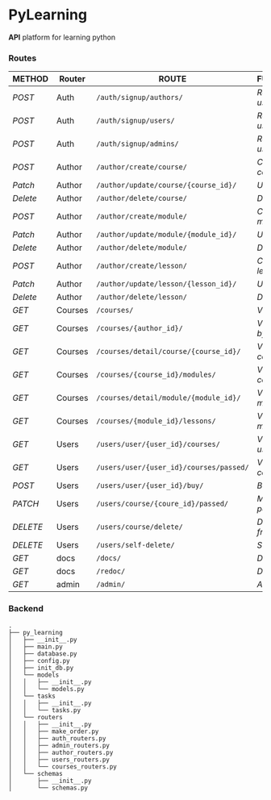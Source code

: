 # PyLearning

**API** platform for learning python

### Routes

| METHOD   | Router  | ROUTE                                       | FUNCTIONALITY                 | ACCESS               |
|----------|---------|---------------------------------------------|-------------------------------|----------------------|
| *POST*   | Auth    | ```/auth/signup/authors/```                 | _Register new user_           | _All users_          |
| *POST*   | Auth    | ```/auth/signup/users/```                   | _Register new user_           | _All users_          |
| *POST*   | Auth    | ```/auth/signup/admins/```                  | _Register new user_           | _Need SUPERPASSWORD_ |
| *POST*   | Author  | ```/author/create/course/```                | _Create new course_           | _Author_             |
| *Patch*  | Author  | ```/author/update/course/{course_id}/```    | _Update course_               | _Author_             |
| *Delete* | Author  | ```/author/delete/course/```                | _Delete course_               | _Author_             |
| *POST*   | Author  | ```/author/create/module/```                | _Create new module_           | _Author_             |
| *Patch*  | Author  | ```/author/update/module/{module_id}/```    | _Update module_               | _Author_             |
| *Delete* | Author  | ```/author/delete/module/```                | _Delete course_               | _Author_             |
| *POST*   | Author  | ```/author/create/lesson/```                | _Create new lesson_           | _Author_             |
| *Patch*  | Author  | ```/author/update/lesson/{lesson_id}/```    | _Update lesson_               | _Author_             |
| *Delete* | Author  | ```/author/delete/lesson/```                | _Delete lesson_               | _Author_             |
| *GET*    | Courses | ```/courses/```                             | _View all courses_            | _All users_          |
| *GET*    | Courses | ```/courses/{author_id}/```                 | _View all courses by author_  | _All users_          |
| *GET*    | Courses | ```/courses/detail/course/{course_id}/```   | _View detail about course_    | _All users_          |
| *GET*    | Courses | ```/courses/{course_id}/modules/```         | _View modules by course_      | _All users_          |
| *GET*    | Courses | ```/courses/detail/module/{module_id}/```   | _View detail about module_    | _All users_          |
| *GET*    | Courses | ```/courses/{module_id}/lessons/```         | _View lessons by module_      | _All users_          |
| *GET*    | Users   | ```/users/user/{user_id}/courses/```        | _View courses of user_        | _The user_           |
| *GET*    | Users   | ```/users/user/{user_id}/courses/passed/``` | _View passed courses of user_ | _The user_           |
| *POST*   | Users   | ```/users/user/{user_id}/buy/```            | _Buy course_                  | _The user_           |
| *PATCH*  | Users   | ```/users/course/{coure_id}/passed/```      | _Make course passed_          | _The user_           |
| *DELETE* | Users   | ```/users/course/delete/```                 | _Delete course from user_     | _The user_           |
| *DELETE* | Users   | ```/users/self-delete/```                   | _Self delete_                 | _The user_           |
| *GET*    | docs    | ```/docs/```                                | _Documentation_               | _All users_          |
| *GET*    | docs    | ```/redoc/```                               | _Documentation_               | _All users_          |
| *GET*    | admin   | ```/admin/```                               | _Admin panel_                 | _Admins only_        |

### Backend

```commandline
.
├── py_learning
│   ├── __init__.py
│   ├── main.py
│   ├── database.py
│   ├── config.py
│   ├── init_db.py
│   └── models
│   │   ├── __init__.py
│   │   └── models.py
│   └── tasks
│   │   ├── __init__.py
│   │   └── tasks.py
│   └── routers
│   │   ├── __init__.py
│   │   ├── make_order.py
│   │   ├── auth_routers.py
│   │   ├── admin_routers.py
│   │   ├── author_routers.py
│   │   ├── users_routers.py
│   │   └── courses_routers.py
│   └── schemas
│       ├── __init__.py
│       └── schemas.py
```





